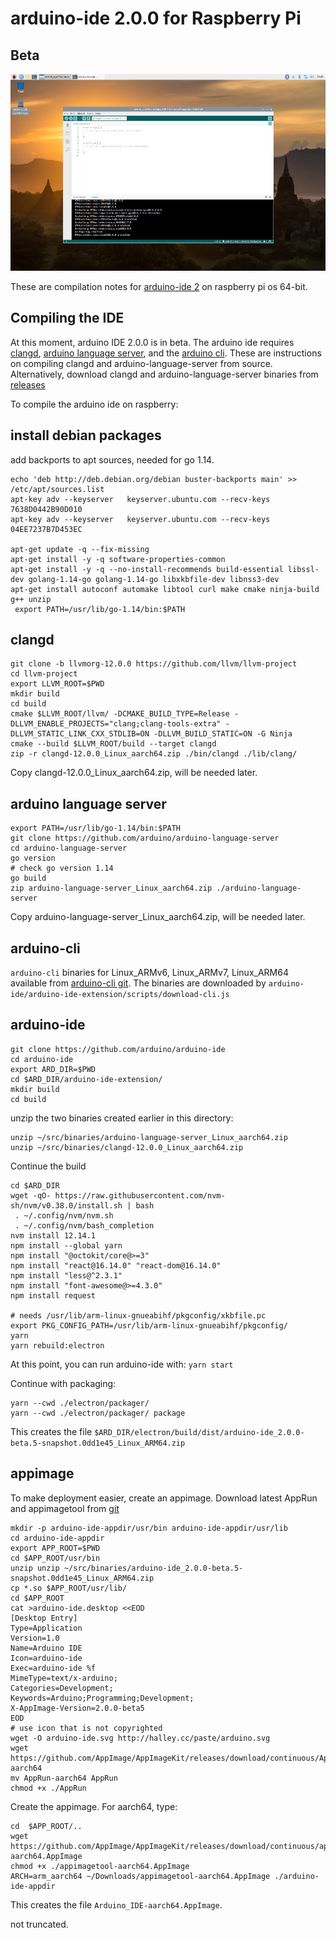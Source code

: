 # arduino-ide 2.0.0 for Raspberry Pi

## Beta

[![arduino ide 2.0](images/screenshot_small.jpg)](https://github.com/koendv/arduino-ide-raspberrypi/raw/main/images/screenshot.png)

These are compilation notes for [arduino-ide 2](https://github.com/arduino/arduino-ide) on raspberry pi os 64-bit.

## Compiling the IDE

At this moment, arduino IDE 2.0.0 is in beta.
The arduino ide requires [clangd](https://github.com/llvm/llvm-project/tree/main/clang-tools-extra/clangd), [arduino language server](), and the [arduino cli](). 
These are instructions on compiling clangd and arduino-language-server from source. Alternatively, download clangd and arduino-language-server binaries from [releases](https://github.com/koendv/arduino-ide-raspberrypi/releases/)

 
To compile the arduino ide on raspberry:

## install debian packages

add backports to apt sources, needed for go 1.14.

```
echo 'deb http://deb.debian.org/debian buster-backports main' >> /etc/apt/sources.list
apt-key adv --keyserver   keyserver.ubuntu.com --recv-keys 7638D0442B90D010
apt-key adv --keyserver   keyserver.ubuntu.com --recv-keys 04EE7237B7D453EC

apt-get update -q --fix-missing
apt-get install -y -q software-properties-common
apt-get install -y -q --no-install-recommends build-essential libssl-dev golang-1.14-go golang-1.14-go libxkbfile-dev libnss3-dev
apt-get install autoconf automake libtool curl make cmake ninja-build g++ unzip
 export PATH=/usr/lib/go-1.14/bin:$PATH
```

## clangd

```
git clone -b llvmorg-12.0.0 https://github.com/llvm/llvm-project
cd llvm-project
export LLVM_ROOT=$PWD
mkdir build
cd build
cmake $LLVM_ROOT/llvm/ -DCMAKE_BUILD_TYPE=Release -DLLVM_ENABLE_PROJECTS="clang;clang-tools-extra" -DLLVM_STATIC_LINK_CXX_STDLIB=ON -DLLVM_BUILD_STATIC=ON -G Ninja
cmake --build $LLVM_ROOT/build --target clangd
zip -r clangd-12.0.0_Linux_aarch64.zip ./bin/clangd ./lib/clang/
```
Copy clangd-12.0.0_Linux_aarch64.zip, will be needed later.

## arduino language server

```
export PATH=/usr/lib/go-1.14/bin:$PATH
git clone https://github.com/arduino/arduino-language-server
cd arduino-language-server
go version
# check go version 1.14
go build
zip arduino-language-server_Linux_aarch64.zip ./arduino-language-server
```
Copy arduino-language-server_Linux_aarch64.zip, will be needed later.

## arduino-cli

``arduino-cli`` binaries for Linux_ARMv6, Linux_ARMv7, Linux_ARM64 available from [arduino-cli git](https://github.com/arduino/arduino-cli). The binaries are downloaded by ``arduino-ide/arduino-ide-extension/scripts/download-cli.js`` 

## arduino-ide

```
git clone https://github.com/arduino/arduino-ide
cd arduino-ide
export ARD_DIR=$PWD
cd $ARD_DIR/arduino-ide-extension/
mkdir build
cd build
```
unzip the two binaries created earlier in this directory:
```
unzip ~/src/binaries/arduino-language-server_Linux_aarch64.zip
unzip ~/src/binaries/clangd-12.0.0_Linux_aarch64.zip
```
Continue the build
```
cd $ARD_DIR
wget -qO- https://raw.githubusercontent.com/nvm-sh/nvm/v0.38.0/install.sh | bash
 . ~/.config/nvm/nvm.sh
 . ~/.config/nvm/bash_completion
nvm install 12.14.1
npm install --global yarn
npm install "@octokit/core@>=3"
npm install "react@16.14.0" "react-dom@16.14.0"
npm install "less@^2.3.1"
npm install "font-awesome@>=4.3.0"
npm install request

# needs /usr/lib/arm-linux-gnueabihf/pkgconfig/xkbfile.pc
export PKG_CONFIG_PATH=/usr/lib/arm-linux-gnueabihf/pkgconfig/
yarn
yarn rebuild:electron
```
At this point, you can run arduino-ide with: ```yarn start```

Continue with packaging:

```
yarn --cwd ./electron/packager/
yarn --cwd ./electron/packager/ package

```

This creates the file ``$ARD_DIR/electron/build/dist/arduino-ide_2.0.0-beta.5-snapshot.0dd1e45_Linux_ARM64.zip``

## appimage

To make deployment easier, create an appimage.
Download latest AppRun and appimagetool from [git](https://github.com/AppImage/AppImageKit/releases/tag/continuous)

```
mkdir -p arduino-ide-appdir/usr/bin arduino-ide-appdir/usr/lib
cd arduino-ide-appdir
export APP_ROOT=$PWD
cd $APP_ROOT/usr/bin
unzip unzip ~/src/binaries/arduino-ide_2.0.0-beta.5-snapshot.0dd1e45_Linux_ARM64.zip
cp *.so $APP_ROOT/usr/lib/
cd $APP_ROOT
cat >arduino-ide.desktop <<EOD
[Desktop Entry]
Type=Application
Version=1.0
Name=Arduino IDE
Icon=arduino-ide
Exec=arduino-ide %f
MimeType=text/x-arduino;
Categories=Development;
Keywords=Arduino;Programming;Development;
X-AppImage-Version=2.0.0-beta5
EOD
# use icon that is not copyrighted
wget -O arduino-ide.svg http://halley.cc/paste/arduino.svg 
wget https://github.com/AppImage/AppImageKit/releases/download/continuous/AppRun-aarch64
mv AppRun-aarch64 AppRun
chmod +x ./AppRun
```
Create the appimage. For aarch64, type:
```  
cd  $APP_ROOT/..
wget https://github.com/AppImage/AppImageKit/releases/download/continuous/appimagetool-aarch64.AppImage
chmod +x ./appimagetool-aarch64.AppImage
ARCH=arm_aarch64 ~/Downloads/appimagetool-aarch64.AppImage ./arduino-ide-appdir
```
This creates the file ``Arduino_IDE-aarch64.AppImage``.

not truncated.
